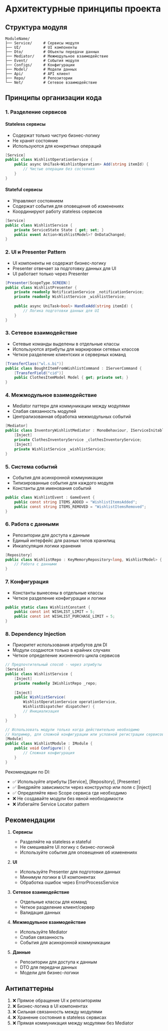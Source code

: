 # Архитектурные принципы проекта

## Структура модуля

```
ModuleName/
├── Service/     # Сервисы модуля
├── UI/          # UI компоненты
├── Dto/         # Объекты передачи данных
├── Mediator/    # Межмодульное взаимодействие
├── Event/       # События модуля
├── Configs/     # Конфигурации
├── Model/       # Модели данных
├── Api/         # API клиент
├── Repo/        # Репозитории
└── Net/         # Сетевое взаимодействие
```

## Принципы организации кода

### 1. Разделение сервисов

#### Stateless сервисы
- Содержат только чистую бизнес-логику
- Не хранят состояние
- Используются для конкретных операций
```csharp
[Service]
public class WishlistOperationService {
    public async UniTask<WishlistOperation> Add(string itemId) {
        // Чистые операции без состояния
    }
}
```

#### Stateful сервисы
- Управляют состоянием
- Содержат события для оповещения об изменениях
- Координируют работу stateless сервисов
```csharp
[Service]
public class WishlistService {
    private ServiceState State { get; set; }
    public event Action<WishlistModel>? OnDataChanged;
}
```

### 2. UI и Presenter Pattern

- UI компоненты не содержат бизнес-логику
- Presenter отвечает за подготовку данных для UI
- UI работает только через Presenter
```csharp
[Presenter(ScopeType.SCREEN)]
public class WishlistPresenter {
    private readonly NotificationService _notificationService;
    private readonly WishlistService _wishlistService;
    
    public async UniTask<bool> HandleAdd(string itemId) {
        // Логика подготовки данных для UI
    }
}
```

### 3. Сетевое взаимодействие

- Сетевые команды выделены в отдельные классы
- Используются атрибуты для маркировки сетевых классов
- Четкое разделение клиентских и серверных команд
```csharp
[TransferClass("wl.s.bi")]
public class BoughtItemFromWishlistCommand : IServerCommand {
    [TransferField("cid")]
    public ClothesItemModel Model { get; private set; }
}
```

### 4. Межмодульное взаимодействие

- Mediator паттерн для коммуникации между модулями
- Слабая связанность модулей
- Централизованная обработка межмодульных событий
```csharp
[Mediator]
public class InventoryWishlistMediator : MonoBehaviour, IServiceInitable {
    [Inject]
    private ClothesInventoryService _clothesInventoryService;
    [Inject]
    private WishlistService _wishlistService;
}
```

### 5. Система событий

- События для асинхронной коммуникации
- Типизированные события для каждого модуля
- Константы для именования событий
```csharp
public class WishlistEvent : GameEvent {
    public const string ITEMS_ADDED = "WishlistItemsAdded";
    public const string ITEMS_REMOVED = "WishlistItemsRemoved";
}
```

### 6. Работа с данными

- Репозитории для доступа к данным
- Единый интерфейс для разных типов хранилищ
- Инкапсуляция логики хранения
```csharp
[Repository]
public class WishlistRepo : KeyMemoryRepository<long, WishlistModel> {
    // Работа с данными
}
```

### 7. Конфигурация

- Константы вынесены в отдельные классы
- Четкое разделение конфигурации и логики
```csharp
public static class WishlistConstant {
    public const int WISHLIST_LIMIT = 5;
    public const int WISHLIST_PURCHASE_LIMIT = 5;
}
```

### 8. Dependency Injection

- Приоритет использования атрибутов для DI
- Модули создаются только в крайних случаях
- Четкое определение жизненного цикла сервисов

```csharp
// Предпочтительный способ - через атрибуты
[Service]
public class WishlistService {
    [Inject]
    private readonly IWishlistRepo _repo;
    
    [Inject]
    public WishlistService(
        WishlistOperationService operationService,
        WishlistDispatcher dispatcher) {
        // Инициализация
    }
}

// Использовать модули только когда действительно необходимо
// Например, для сложной конфигурации или условной регистрации сервисов
[Module]
public class WishlistModule : IModule {
    public void Configure() {
        // Сложная конфигурация
    }
}
```

Рекомендации по DI:
- ✅ Используйте атрибуты [Service], [Repository], [Presenter]
- ✅ Внедряйте зависимости через конструктор или поля с [Inject]
- ✅ Определяйте явно Scope сервиса где необходимо
- ❌ Не создавайте модули без явной необходимости
- ❌ Избегайте Service Locator pattern

## Рекомендации

1. **Сервисы**
   - Разделяйте на stateless и stateful
   - Не смешивайте UI логику с бизнес-логикой
   - Используйте события для оповещения об изменениях

2. **UI**
   - Используйте Presenter для подготовки данных
   - Минимум логики в UI компонентах
   - Обработка ошибок через ErrorProcessService

3. **Сетевое взаимодействие**
   - Отдельные классы для команд
   - Четкое разделение клиент/сервер
   - Валидация данных

4. **Межмодульное взаимодействие**
   - Используйте Mediator
   - Слабая связанность
   - События для асинхронной коммуникации

5. **Данные**
   - Репозитории для доступа к данным
   - DTO для передачи данных
   - Модели для бизнес-логики

## Антипаттерны

1. ❌ Прямое обращение UI к репозиториям
2. ❌ Бизнес-логика в UI компонентах
3. ❌ Сильная связанность между модулями
4. ❌ Хранение состояния в stateless сервисах
5. ❌ Прямая коммуникация между модулями без Mediator 